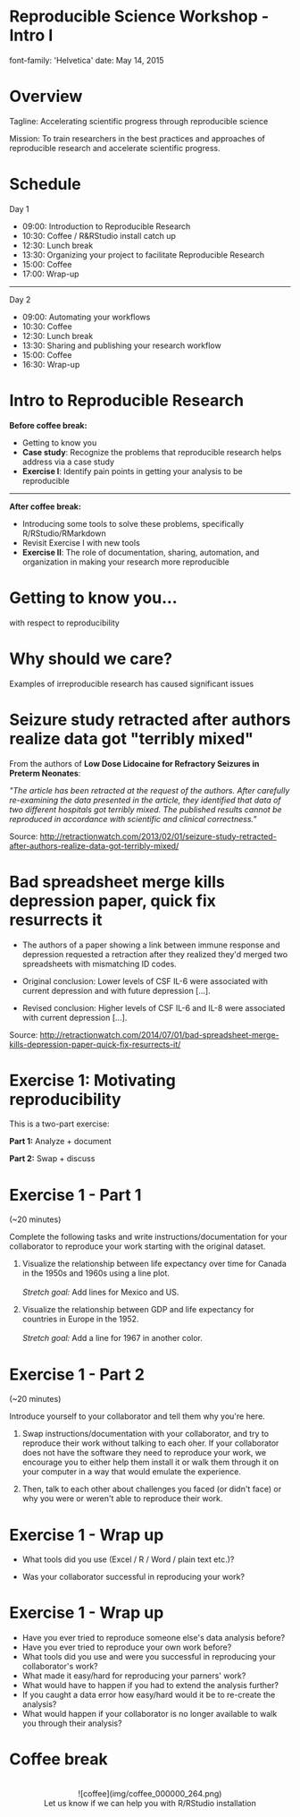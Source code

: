 Reproducible Science Workshop - Intro I
========================================================
font-family: 'Helvetica'
date: May 14, 2015

Overview
========================================================

Tagline: Accelerating scientific progress through reproducible science

Mission: To train researchers in the best practices and approaches of reproducible research and accelerate scientific progress.

Schedule
========================================================

Day 1

- 09:00: Introduction to Reproducible Research
- 10:30: Coffee / R&RStudio install catch up
- 12:30: Lunch break
- 13:30: Organizing your project to facilitate Reproducible Research
- 15:00: Coffee
- 17:00: Wrap-up

* * *

Day 2

- 09:00: Automating your workflows
- 10:30: Coffee
- 12:30: Lunch break
- 13:30: Sharing and publishing your research workflow
- 15:00: Coffee
- 16:30: Wrap-up

Intro to Reproducible Research
========================================================

**Before coffee break:**
- Getting to know you
- **Case study**: Recognize the problems that reproducible research helps address via a case study
- **Exercise I**: Identify pain points in getting your analysis to be reproducible

* * *

**After coffee break:**
- Introducing some tools to solve these problems, specifically R/RStudio/RMarkdown
- Revisit Exercise I with new tools
- **Exercise II**: The role of documentation, sharing, automation, and organization in making your research more reproducible

Getting to know you...
========================================================

with respect to reproducibility


Why should we care?
========================================================

Examples of irreproducible research has caused significant issues


Seizure study retracted after authors realize data got "terribly mixed"
========================================================

From the authors of **Low Dose Lidocaine for Refractory Seizures in Preterm Neonates**:

*"The article has been retracted at the request of the authors. After carefully re-examining the data presented in the article, they identified that data of two different hospitals got terribly mixed. The published results cannot be reproduced in accordance with scientific and clinical correctness."*

Source: http://retractionwatch.com/2013/02/01/seizure-study-retracted-after-authors-realize-data-got-terribly-mixed/

Bad spreadsheet merge kills depression paper, quick fix resurrects it
========================================================

* The authors of a paper showing a link between immune response and depression requested a retraction after they realized they'd merged two spreadsheets with mismatching ID codes.

* Original conclusion: Lower levels of CSF IL-6 were associated with current depression and with future depression [...].

* Revised conclusion: Higher levels of CSF IL-6 and IL-8 were associated with current depression [...].

Source: http://retractionwatch.com/2014/07/01/bad-spreadsheet-merge-kills-depression-paper-quick-fix-resurrects-it/

Exercise 1: Motivating reproducibility
========================================================

This is a two-part exercise:

**Part 1:** Analyze + document

**Part 2:** Swap + discuss

Exercise 1 - Part 1
========================================================

(~20 minutes)

Complete the following tasks and write instructions/documentation for your collaborator to reproduce your work starting with the original dataset.

1. Visualize the relationship between life expectancy over time for Canada in the 1950s and 1960s using a line plot.<br><br>
*Stretch goal:* Add lines for Mexico and US.

2. Visualize the relationship between GDP and life expectancy for countries in Europe in the 1952.<br><br>
*Stretch goal:* Add a line for 1967 in another color.

Exercise 1 - Part 2
========================================================

(~20 minutes)

Introduce yourself to your collaborator and tell them why you're here.

1. Swap instructions/documentation with your collaborator, and try to reproduce their work without talking to each oher. If your collaborator does not have the software they need to reproduce your work, we encourage you to either help them install it or walk them through it on your computer in a way that would emulate the experience.

2. Then, talk to each other about challenges you faced (or didn't face) or why you were or weren't able to reproduce their work.

Exercise 1 - Wrap up
========================================================

* What tools did you use (Excel / R / Word / plain text etc.)?

* Was your collaborator successful in reproducing your work?

Exercise 1 - Wrap up
========================================================

* Have you ever tried to reproduce someone else's data analysis before?
* Have you ever tried to reproduce your own work before?
* What tools did you use and were you successful in reproducing your collaborator's work?
* What made it easy/hard for reproducing your parners' work?
* What would have to happen if you had to extend the analysis further?
* If you caught a data error how easy/hard would it be to re-create the analysis?
* What would happen if your collaborator is no longer available to walk you through their analysis?

Coffee break
========================================================

<center>
<br>
![coffee](img/coffee_000000_264.png)
<br>
Let us know if we can help you with R/RStudio installation
</center>
